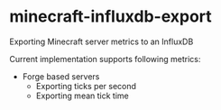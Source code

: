 # minecraft-influxdb-export
Exporting Minecraft server metrics to an InfluxDB

Current implementation supports following metrics:
* Forge based servers
  * Exporting ticks per second
  * Exporting mean tick time
